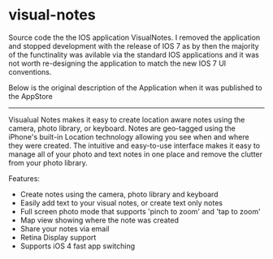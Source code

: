 # visual-notes
Source code the the IOS application VisualNotes. I removed the application and stopped development with the release of IOS 7 
as by then the majority of the functinality was avilable via the standard IOS applications and it was not worth
re-designing the application to match the new IOS 7 UI conventions.

Below is the original description of the Application when it was published to the AppStore

---
Visualual Notes makes it easy to create location aware notes using the camera, photo library, or keyboard. 
Notes are geo-tagged using the iPhone's built-in Location technology allowing you see when and where they were created. 
The intuitive and easy-to-use interface makes it easy to manage all of your photo and text notes in one place and remove 
the clutter from your photo library.

Features:

- Create notes using the camera, photo library and keyboard
- Easily add text to your visual notes, or create text only notes
- Full screen photo mode that supports 'pinch to zoom' and 'tap to zoom'
- Map view showing where the note was created
- Share your notes via email
- Retina Display support
- Supports iOS 4 fast app switching
